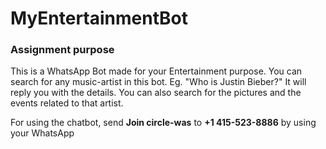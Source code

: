 # MyEntertainmentBot

<h3>Assignment purpose</h3>

This is a WhatsApp Bot made for your Entertainment purpose.
You can search for any music-artist in this bot.
Eg. "Who is Justin Bieber?"
It will reply you with the details.
You can also search for the pictures and the events related to that artist.

For using the chatbot, send <b>Join circle-was</b> to <b>+1 415-523-8886</b> by using your WhatsApp
